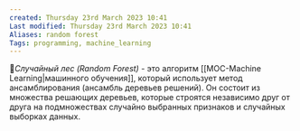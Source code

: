 ```yaml
---
created: Thursday 23rd March 2023 10:41
Last modified: Thursday 23rd March 2023 10:41
Aliases: random forest
Tags: programming, machine_learning
---
```



📌*Случайный лес (Random Forest)* - это алгоритм [[MOC-Machine Learning|машинного обучения]], который использует метод ансамблирования (ансамбль деревьев решений). Он состоит из множества решающих деревьев, которые строятся независимо друг от друга на подмножествах случайно выбранных признаков и случайных выборках данных.

